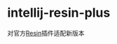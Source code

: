 # intellij-resin-plus
对官方[Resin](https://github.com/JetBrains/intellij-obsolete-plugins/tree/master/resin)插件适配新版本
